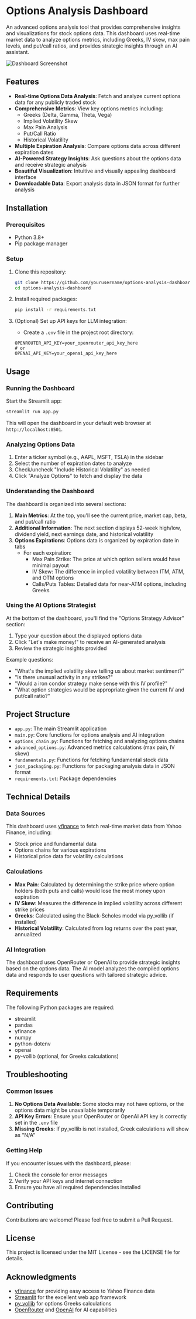 # Options Analysis Dashboard

An advanced options analysis tool that provides comprehensive insights and visualizations for stock options data. This dashboard uses real-time market data to analyze options metrics, including Greeks, IV skew, max pain levels, and put/call ratios, and provides strategic insights through an AI assistant.

![Dashboard Screenshot](https://via.placeholder.com/800x400?text=Options+Analysis+Dashboard)

## Features

- **Real-time Options Data Analysis**: Fetch and analyze current options data for any publicly traded stock
- **Comprehensive Metrics**: View key options metrics including:
  - Greeks (Delta, Gamma, Theta, Vega)
  - Implied Volatility Skew
  - Max Pain Analysis
  - Put/Call Ratio
  - Historical Volatility
- **Multiple Expiration Analysis**: Compare options data across different expiration dates
- **AI-Powered Strategy Insights**: Ask questions about the options data and receive strategic analysis
- **Beautiful Visualization**: Intuitive and visually appealing dashboard interface
- **Downloadable Data**: Export analysis data in JSON format for further analysis

## Installation

### Prerequisites

- Python 3.8+
- Pip package manager

### Setup

1. Clone this repository:
   ```bash
   git clone https://github.com/yourusername/options-analysis-dashboard.git
   cd options-analysis-dashboard
   ```

2. Install required packages:
   ```bash
   pip install -r requirements.txt
   ```

3. (Optional) Set up API keys for LLM integration:
   - Create a `.env` file in the project root directory:
   ```
   OPENROUTER_API_KEY=your_openrouter_api_key_here
   # or
   OPENAI_API_KEY=your_openai_api_key_here
   ```

## Usage

### Running the Dashboard

Start the Streamlit app:
```bash
streamlit run app.py
```

This will open the dashboard in your default web browser at `http://localhost:8501`.

### Analyzing Options Data

1. Enter a ticker symbol (e.g., AAPL, MSFT, TSLA) in the sidebar
2. Select the number of expiration dates to analyze
3. Check/uncheck "Include Historical Volatility" as needed
4. Click "Analyze Options" to fetch and display the data

### Understanding the Dashboard

The dashboard is organized into several sections:

1. **Main Metrics**: At the top, you'll see the current price, market cap, beta, and put/call ratio
2. **Additional Information**: The next section displays 52-week high/low, dividend yield, next earnings date, and historical volatility
3. **Options Expirations**: Options data is organized by expiration date in tabs
   - For each expiration:
     - Max Pain Strike: The price at which option sellers would have minimal payout
     - IV Skew: The difference in implied volatility between ITM, ATM, and OTM options
     - Calls/Puts Tables: Detailed data for near-ATM options, including Greeks

### Using the AI Options Strategist

At the bottom of the dashboard, you'll find the "Options Strategy Advisor" section:

1. Type your question about the displayed options data
2. Click "Let's make money!" to receive an AI-generated analysis
3. Review the strategic insights provided

Example questions:
- "What's the implied volatility skew telling us about market sentiment?"
- "Is there unusual activity in any strikes?"
- "Would a iron condor strategy make sense with this IV profile?"
- "What option strategies would be appropriate given the current IV and put/call ratio?"

## Project Structure

- `app.py`: The main Streamlit application
- `main.py`: Core functions for options analysis and AI integration
- `options_chain.py`: Functions for fetching and analyzing options chains
- `advanced_options.py`: Advanced metrics calculations (max pain, IV skew)
- `fundamentals.py`: Functions for fetching fundamental stock data
- `json_packaging.py`: Functions for packaging analysis data in JSON format
- `requirements.txt`: Package dependencies

## Technical Details

### Data Sources

This dashboard uses [yfinance](https://github.com/ranaroussi/yfinance) to fetch real-time market data from Yahoo Finance, including:

- Stock price and fundamental data
- Options chains for various expirations
- Historical price data for volatility calculations

### Calculations

- **Max Pain**: Calculated by determining the strike price where option holders (both puts and calls) would lose the most money upon expiration
- **IV Skew**: Measures the difference in implied volatility across different strike prices
- **Greeks**: Calculated using the Black-Scholes model via py_vollib (if installed)
- **Historical Volatility**: Calculated from log returns over the past year, annualized

### AI Integration

The dashboard uses OpenRouter or OpenAI to provide strategic insights based on the options data. The AI model analyzes the compiled options data and responds to user questions with tailored strategic advice.

## Requirements

The following Python packages are required:

- streamlit
- pandas
- yfinance
- numpy
- python-dotenv
- openai
- py-vollib (optional, for Greeks calculations)

## Troubleshooting

### Common Issues

1. **No Options Data Available**: Some stocks may not have options, or the options data might be unavailable temporarily
2. **API Key Errors**: Ensure your OpenRouter or OpenAI API key is correctly set in the `.env` file
3. **Missing Greeks**: If py_vollib is not installed, Greek calculations will show as "N/A"

### Getting Help

If you encounter issues with the dashboard, please:
1. Check the console for error messages
2. Verify your API keys and internet connection
3. Ensure you have all required dependencies installed

## Contributing

Contributions are welcome! Please feel free to submit a Pull Request.

## License

This project is licensed under the MIT License - see the LICENSE file for details.

## Acknowledgments

- [yfinance](https://github.com/ranaroussi/yfinance) for providing easy access to Yahoo Finance data
- [Streamlit](https://streamlit.io/) for the excellent web app framework
- [py_vollib](https://github.com/vollib/py_vollib) for options Greeks calculations
- [OpenRouter](https://openrouter.ai/) and [OpenAI](https://openai.com/) for AI capabilities
